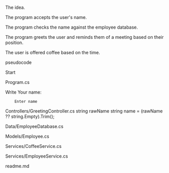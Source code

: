 The idea.

The program accepts the user's name.

The program checks the name against the employee database.

The program greets the user and reminds them of a meeting based on their position.

The user is offered coffee based on the time.

pseudocode

Start

Program.cs

Write Your name:

        Enter name

Controllers/GreetingController.cs
string rawName
string name = (rawName ?? string.Empty).Trim();

Data/EmployeeDatabase.cs

Models/Employee.cs

Services/CoffeeService.cs

Services/EmployeeService.cs

readme.md
